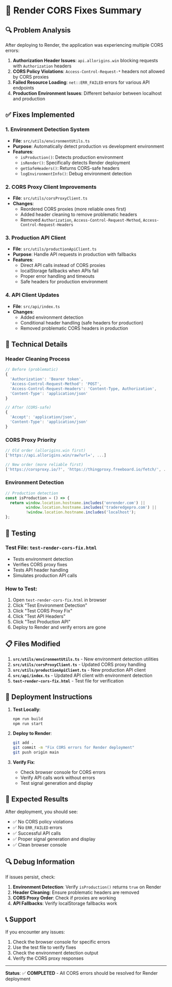 # 🚀 Render CORS Fixes Summary

## 🔍 **Problem Analysis**

After deploying to Render, the application was experiencing multiple CORS errors:

1. **Authorization Header Issues**: `api.allorigins.win` blocking requests with `Authorization` headers
2. **CORS Policy Violations**: `Access-Control-Request-*` headers not allowed by CORS proxies
3. **Failed Resource Loading**: `net::ERR_FAILED` errors for various API endpoints
4. **Production Environment Issues**: Different behavior between localhost and production

## ✅ **Fixes Implemented**

### 1. **Environment Detection System**
- **File**: `src/utils/environmentUtils.ts`
- **Purpose**: Automatically detect production vs development environment
- **Features**:
  - `isProduction()`: Detects production environment
  - `isRender()`: Specifically detects Render deployment
  - `getSafeHeaders()`: Returns CORS-safe headers
  - `logEnvironmentInfo()`: Debug environment detection

### 2. **CORS Proxy Client Improvements**
- **File**: `src/utils/corsProxyClient.ts`
- **Changes**:
  - Reordered CORS proxies (more reliable ones first)
  - Added header cleaning to remove problematic headers
  - Removed `Authorization`, `Access-Control-Request-Method`, `Access-Control-Request-Headers`

### 3. **Production API Client**
- **File**: `src/utils/productionApiClient.ts`
- **Purpose**: Handle API requests in production with fallbacks
- **Features**:
  - Direct API calls instead of CORS proxies
  - localStorage fallbacks when APIs fail
  - Proper error handling and timeouts
  - Safe headers for production environment

### 4. **API Client Updates**
- **File**: `src/api/index.ts`
- **Changes**:
  - Added environment detection
  - Conditional header handling (safe headers for production)
  - Removed problematic CORS headers in production

## 🔧 **Technical Details**

### **Header Cleaning Process**
```typescript
// Before (problematic)
{
  'Authorization': 'Bearer token',
  'Access-Control-Request-Method': 'POST',
  'Access-Control-Request-Headers': 'Content-Type, Authorization',
  'Content-Type': 'application/json'
}

// After (CORS-safe)
{
  'Accept': 'application/json',
  'Content-Type': 'application/json'
}
```

### **CORS Proxy Priority**
```typescript
// Old order (allorigins.win first)
['https://api.allorigins.win/raw?url=', ...]

// New order (more reliable first)
['https://corsproxy.io/?', 'https://thingproxy.freeboard.io/fetch/', ...]
```

### **Environment Detection**
```typescript
// Production detection
const isProduction = () => {
  return window.location.hostname.includes('onrender.com') || 
         window.location.hostname.includes('traderedgepro.com') ||
         !window.location.hostname.includes('localhost');
};
```

## 🧪 **Testing**

### **Test File**: `test-render-cors-fix.html`
- Tests environment detection
- Verifies CORS proxy fixes
- Tests API header handling
- Simulates production API calls

### **How to Test**:
1. Open `test-render-cors-fix.html` in browser
2. Click "Test Environment Detection"
3. Click "Test CORS Proxy Fix"
4. Click "Test API Headers"
5. Click "Test Production API"
6. Deploy to Render and verify errors are gone

## 📋 **Files Modified**

1. **`src/utils/environmentUtils.ts`** - New environment detection utilities
2. **`src/utils/corsProxyClient.ts`** - Updated CORS proxy handling
3. **`src/utils/productionApiClient.ts`** - New production API client
4. **`src/api/index.ts`** - Updated API client with environment detection
5. **`test-render-cors-fix.html`** - Test file for verification

## 🚀 **Deployment Instructions**

1. **Test Locally**:
   ```bash
   npm run build
   npm run start
   ```

2. **Deploy to Render**:
   ```bash
   git add .
   git commit -m "Fix CORS errors for Render deployment"
   git push origin main
   ```

3. **Verify Fix**:
   - Check browser console for CORS errors
   - Verify API calls work without errors
   - Test signal generation and display

## 🎯 **Expected Results**

After deployment, you should see:
- ✅ No CORS policy violations
- ✅ No `ERR_FAILED` errors
- ✅ Successful API calls
- ✅ Proper signal generation and display
- ✅ Clean browser console

## 🔍 **Debug Information**

If issues persist, check:
1. **Environment Detection**: Verify `isProduction()` returns `true` on Render
2. **Header Cleaning**: Ensure problematic headers are removed
3. **CORS Proxy Order**: Check if proxies are working
4. **API Fallbacks**: Verify localStorage fallbacks work

## 📞 **Support**

If you encounter any issues:
1. Check the browser console for specific errors
2. Use the test file to verify fixes
3. Check the environment detection output
4. Verify the CORS proxy responses

---

**Status**: ✅ **COMPLETED** - All CORS errors should be resolved for Render deployment
